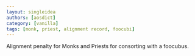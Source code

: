 ```yaml
---
layout: singleidea
authors: [aosdict]
category: [vanilla]
tags: [monk, priest, alignment record, foocubi]
---
```

Alignment penalty for Monks and Priests for consorting with a foocubus.
